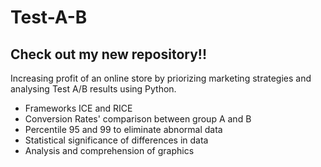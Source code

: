# Test-A-B
## Check out my new repository!! 

Increasing profit of an online store by priorizing marketing strategies and analysing Test A/B results using Python. 
- Frameworks ICE and RICE 
- Conversion Rates' comparison between group A and B 
- Percentile 95 and 99 to eliminate abnormal data 
- Statistical significance of differences in data 
- Analysis and comprehension of graphics
